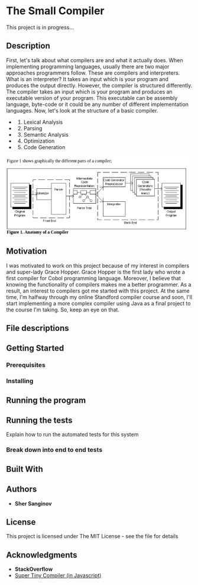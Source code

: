 # The Small Compiler

This project is in progress...

## Description

First, let's talk about what compilers are and what it actually does. When implementing programming languages, usually there are two major approaches programmers follow. These are compilers and interpreters. What is an interpreter? It takes an input which is your program and produces the output directly. However, the compiler is structured differently. The compiler takes an input which is your program and produces an executable version of your program. This executable can be assembly language, byte-code or it could be any number of different implementation languages. Now, let's look at the structure of a basic compiler.

* 1. Lexical Analysis
* 2. Parsing
* 3. Semantic Analysis
* 4. Optimization
* 5. Code Generation

![Alt text](/assets/compiler.png?raw=true)


## Motivation

I was motivated to work on this project because of my interest in compilers and super-lady Grace Hopper. Grace Hopper is the first lady who wrote a first compiler for Cobol programming language. Moreover, I believe that knowing the functionality of compilers makes me a better programmer. As a result, an interest to compilers got me started with this project. At the same time, I'm halfway through my online Standford compiler course and soon, I'll start implementing a more complex compiler using Java as a final project to the course I'm taking. So, keep an eye on that. 



## File descriptions





## Getting Started




### Prerequisites




### Installing






## Running the program





## Running the tests

Explain how to run the automated tests for this system

### Break down into end to end tests





## Built With




## Authors

* **Sher Sanginov**



## License

This project is licensed under The MIT License - see the [](LICENSE) file for details

## Acknowledgments

* **StackOverflow**
* <a href="https://github.com/thejameskyle/the-super-tiny-compiler">Super Tiny Compiler (in Javascript)</a>

